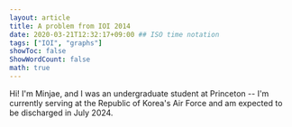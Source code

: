 ```yaml
---
layout: article
title: A problem from IOI 2014
date: 2020-03-21T12:32:17+09:00 ## ISO time notation
tags: ["IOI", "graphs"]
showToc: false
ShowWordCount: false
math: true
---
```


Hi! I'm Minjae, and I was an undergraduate student at Princeton --
I'm currently serving at the Republic of Korea's Air Force and am expected to be 
discharged in July 2024. 
